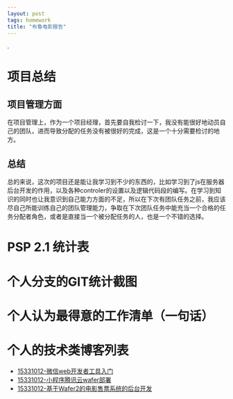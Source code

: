 ```yaml
---
layout: post
tags: homework
title: "布鲁电影报告"
---
```

.

# 项目总结
## 项目管理方面
在项目管理上，作为一个项目经理，首先要自我检讨一下，我没有能很好地动员自己的团队，进而导致分配的任务没有被很好的完成，这是一个十分需要检讨的地方。

## 总结
总的来说，这次的项目还是能让我学习到不少的东西的，比如学习到了js在服务器后台开发的作用，以及各种controler的设置以及逻辑代码段的编写。在学习到知识的同时也让我意识到自己能力方面的不足，所以在下次有团队任务之前，我应该尽自己所能训练自己的团队管理能力，争取在下次团队任务中能充当一个合格的任务分配者角色，或者是直接当一个被分配任务的人，也是一个不错的选择。

# PSP 2.1 统计表

# 个人分支的GIT统计截图

# 个人认为最得意的工作清单（一句话）

# 个人的技术类博客列表
- [15331012-微信web开发者工具入门](https://heimzeng.github.io/2018/04/15/Wechat-web-developing-tool-learning.html)
- [15331012-小程序腾讯云wafer部署](https://heimzeng.github.io/2018/06/24/Wafer-GettingStart.html)
- [15331012-基于Wafer2的电影售票系统的后台开发](https://heimzeng.github.io/2018/06/30/Wafer2-Movie-Ticket-System.html)